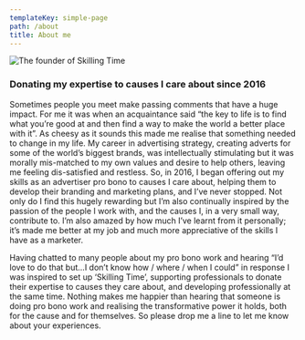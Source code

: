 ```yaml
---
templateKey: simple-page
path: /about
title: About me
---
```

![The founder of Skilling Time](/img/aj-2021.jpg)

### Donating my expertise to causes I care about since 2016

Sometimes people you meet make passing comments that have a huge impact. For me it was when an acquaintance said “the key to life is to find what you’re good at and then find a way to make the world a better place with it”.  As cheesy as it sounds this made me realise that something needed to change in my life.  My career in advertising strategy, creating adverts for some of the world’s biggest brands, was intellectually stimulating but it was morally mis-matched to my own values and desire to help others, leaving me feeling dis-satisfied and restless. So, in 2016, I began offering out my skills as an advertiser pro bono to causes I care about, helping them to develop their branding and marketing plans, and I’ve never stopped.  Not only do I find this hugely rewarding but I’m also continually inspired by the passion of the people I work with, and the causes I, in a very small way, contribute to. I’m also amazed by how much I’ve learnt from it personally; it’s made me better at my job and much more appreciative of the skills I have as a marketer.

Having chatted to many people about my pro bono work and hearing “I’d love to do that but…I don’t know how / where / when I could” in response I was inspired to set up ‘Skilling Time’, supporting professionals to donate their expertise to causes they care about, and developing professionally at the same time. Nothing makes me happier than hearing that someone is doing pro bono work and realising the transformative power it holds, both for the cause and for themselves. So please drop me a line to let me know about your experiences.